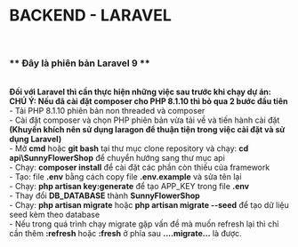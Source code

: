 <h1>BACKEND - LARAVEL</h1> <br>
<h3>** Đây là phiên bản Laravel 9 **</h3> <br>
<b>Đối với Laravel thì cần thực hiện những việc sau trước khi chạy dự án:</b><br>
<b>CHÚ Ý: Nếu đã cài đặt composer cho PHP 8.1.10 thì bỏ qua 2 bước đầu tiên</b><br>
      - Tải PHP 8.1.10 phiên bản non threaded và composer <br>
      - Cài đặt composer và chọn PHP phiên bản vừa tải về và tiến hành cài đặt <br>
      <b> (Khuyến khích nên sử dụng laragon để thuận tiện trong việc cài đặt và sử dụng Laravel) </b> <br>
      - Mở <b>cmd</b> hoặc <b>git bash</b> tại thư mục clone repository và chạy: <b>cd api\SunnyFlowerShop</b> để chuyển hướng sang thư mục api <br>
      - Chạy: <b>composer install</b> để cài đặt các phần còn thiếu của framework <br>
      - Tạo: file <b>.env</b> bằng cách copy file <b>.env.example</b> và sửa tên lại <br>
      - Chạy: <b>php artisan key:generate</b> để tạo APP_KEY trong file <b>.env</b> <br>
      - Thay đổi <b>DB_DATABASE</b> thành <b>SunnyFlowerShop</b> <br>
      - Chạy: <b>php artisan migrate</b> hoặc <b>php artisan migrate --seed</b> để tạo dữ liệu seed kèm theo database <br>
      - Nếu trong quá trình chạy migrate gặp vấn đề mà muốn refresh lại thì chỉ cần thêm <b>:refresh</b> hoặc <b>:fresh</b> ở phía sau <b>....migrate...</b> là được. <br>
